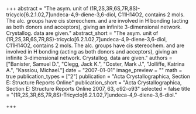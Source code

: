 +++
abstract = "The asym. unit of (1R,2S,3R,6S,7R,8S)-tricyclo[6.2.1.02,7]undeca-4,9-diene-3,6-diol, C11H14O2, contains 2 mols.  The alc. groups have cis stereochem. and are involved in H bonding (acting as both donors and acceptors), giving an infinite 3-dimensional network.  Crystallog. data are given."
abstract_short = "The asym. unit of (1R,2S,3R,6S,7R,8S)-tricyclo[6.2.1.02,7]undeca-4,9-diene-3,6-diol, C11H14O2, contains 2 mols.  The alc. groups have cis stereochem. and are involved in H bonding (acting as both donors and acceptors), giving an infinite 3-dimensional network.  Crystallog. data are given."
authors = ["Banister, Samuel D.", "Clegg, Jack K.", "Coster, Mark J.", "Jolliffe, Katrina A.", "Kassiou, Michael."]
date = "2007-01-01"
image_preview = ""
math = true
publication_types = ["2"]
publication = "Acta Crystallographica, Section E: Structure Reports Online"
publication_short = "Acta Crystallographica, Section E: Structure Reports Online 2007, 63, o92-o93"
selected = false
title = "(1R,2S,3R,6S,7R,8S)-Tricyclo[6.2.1.02,7]undeca-4,9-diene-3,6-diol."


+++